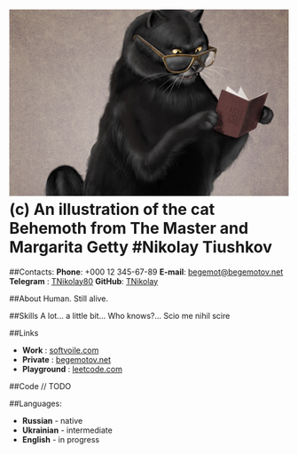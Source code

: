 ![img](/assets/images/the_symbolic_survival_of_the_master_and_margarita_1050x700.jpg)
(c) An illustration of the cat Behemoth from The Master and Margarita Getty 
#Nikolay Tiushkov
================================
##Contacts:
**Phone**: +000 12 345-67-89
**E-mail**: begemot@begemotov.net
**Telegram** : [TNikolay80](https://t.me/TNikolay80)
**GitHub**: [TNikolay](https://github.com/TNikolay)

##About
Human. Still alive.

##Skills
A lot... a little bit... Who knows?...
Scio me nihil scire

##Links
* **Work** : [softvoile.com](http://softvoile.com/)
* **Private** : [begemotov.net](http://begemotov.net/)
* **Playground** : [leetcode.com](https://leetcode.com/TNikolay/)

##Code
// TODO

##Languages:
* **Russian** - native
* **Ukrainian** - intermediate
* **English** - in progress